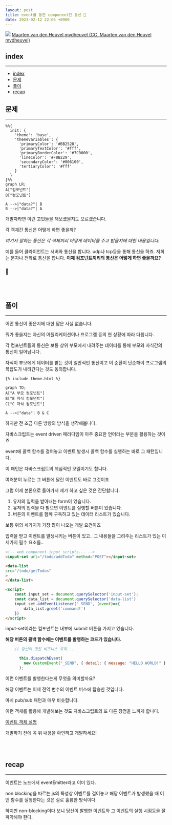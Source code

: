 ```yaml
---
layout: post
title: event를 통한 component간 통신 📮
date: 2023-02-12 22:05 +0900
---
```

<img src="https://images.unsplash.com/photo-1493135637657-c2411b3497ad?ixlib=rb-4.0.3&ixid=MnwxMjA3fDB8MHxwaG90by1wYWdlfHx8fGVufDB8fHx8&auto=format&fit=crop&w=1771&q=80" loading="lazy">
<a href="https://unsplash.com/ko/%EC%82%AC%EC%A7%84/KSQgzzn3dW0"> Maarten van den Heuvel
mvdheuvel (CC, Maarten van den Heuvel
mvdheuvel)</a>

<!--break-->
## index 
--- 
- [index](#index)
- [문제](#문제)
- [풀이](#풀이)
- [recap](#recap)

## 문제 
--- 


```mermaid
%%{
  init: {
    'theme': 'base',
    'themeVariables': {
      'primaryColor': '#BB2528',
      'primaryTextColor': '#fff',
      'primaryBorderColor': '#7C0000',
      'lineColor': '#F8B229',
      'secondaryColor': '#006100',
      'tertiaryColor': '#fff'
    }
  }
}%%
graph LR;
A["컴포넌트"]
B["컴포넌트"]

A -->|"data?"| B
B -->|"data?"| A
```

개발자라면 이런 고민들을 해보셨을지도 모르겠습니다.

각 객체간 통신은 어떻게 하면 좋을까?

<i>여기서 말하는 통신은 각 객체끼리 어떻게 데이터를 주고 받을지에 대한 내용입니다.</i>

예를 들어 클라이언트는 서버와 통신을 합니다. udp나 tcp등을 통해 통신을 하죠.
저희는 문자나 전화로 통신을 합니다. <b>이제 컴포넌트끼리의 통신은 어떻게 하면 좋을까요?</b>
<h3>🤔</h3>


<br>
<br>

## 풀이 
--- 
어떤 통신이 좋은지에 대한 답은 사실 없습니다.

뭐가 좋을지는 자신의 어플리케이션이나 프로그램 등의 현 상황에 따라 다릅니다.

각 컴포넌트들의 통신은 보통 상위 부모에서 내려주는 데이터를 통해 부모와 자식간의 통신이 일어납니다.

자식이 부모에게 데이터를 받는 것이 일반적인 통신이고 이 순환이 단순해야 프로그램의 복잡도가 내려간다는 것도 동의합니다.


```mermaid
{% include theme.html %}

graph TD;
A["A 부모 컴포넌트"]
B["B 자식 컴포넌트"]
C["C 자식 컴포넌트"]

A -->|"data"| B & C
```

하지만 전 조금 다른 방향의 방식을 생각해봅니다.

자바스크립트는 event driven 패러다임이 아주 중요한 언어라는 부분을 활용하는 것이죠

event에 콜백 함수를 걸어놓고 이벤트 발생시 콜백 함수를 실행하는 바로 그 패턴입니다.

이 패턴은 자바스크립트의 핵심적인 모델이기도 합니다.

여러분이 누르는 그 버튼에 달린 이벤트도 바로 그것이죠


그럼 이제 본론으로 돌아가서 제가 하고 싶은 것은 간단합니다.

1. 유저의 입력을 받아내는 form이 있습니다.
2. 유저의 입력을 다 받으면 이벤트를 실행할 버튼이 있습니다.
3. 버튼의 이벤트를 함께 구독하고 있는 데이터 리스트가 있습니다.


보통 위의 세가지가 가장 많이 나오는 개발 요건이죠

입력을 받고 이벤트를 발생시키는 버튼이 있고.. 그 내용들을 그려주는 리스트가 있는 이 세가지 필수 요소들..


```html
<!-- web component input scripts... -->
<input-set url="/todo/addTodo" method="POST"></input-set>

<data-list 
src="/todo/getTodos"
>
</data-list>

<script>
    const input_set = document.querySelector('input-set');
    const data_list = document.querySelector('data-list')
    input_set.addEventListener("_SEND", (event)=>{
        data_list.greet('command!')
    })
</script>
```

input-set이라는 컴포넌트는 내부에 submit 버튼을 가지고 있습니다.

<b>해당 버튼의 콜백 함수에는 이벤트를 발행하는 코드가 있습니다.</b>

```js
    // 당신의 멋진 비즈니스 로직...

      this.dispatchEvent(
        new CustomEvent("_SEND", { detail: { message: "HELLO WORLD!" } })
      );
```

이런 이벤트를 발행한다는게 무엇을 의미할까요? 

해당 이벤트는 이제 전역 변수의 이벤트 버스에 탑승한 것입니다.

마치 pub/sub 패턴과 매우 비슷합니다.

이런 객체를 활용해 개발해보는 것도 자바스크립트의 또 다른
장점을 느끼게 합니다.

<a href="https://developer.mozilla.org/en-US/docs/Web/API/Event">이벤트 객체 설명</a>

개발하기 전에 꼭 위 내용을 확인하고 개발하세요!


<br>
<br>

## recap 
--- 

이벤트는 노드에서 eventEmitter라고 이미 있다.

non blocking을 따르는 js의 특성상 이벤트를 걸어놓고
해당 이벤트가 발생했을 때 어떤 함수를 실행한다는 것은 실로 훌륭한 방식이다.

하지만 non-blocking이다 보니 당신이 발행한 이벤트와
그 이벤트의 실행 시점등을 잘 파악해야 한다.

<br>
<br>

